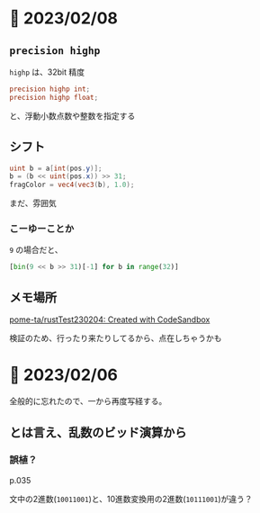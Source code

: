 # 📝 2023/02/08

## `precision highp`

`highp` は、32bit 精度

``` .frag
precision highp int;
precision highp float;
```

と、浮動小数点数や整数を指定する

## シフト

```.frag
uint b = a[int(pos.y)]; 
b = (b << uint(pos.x)) >> 31;
fragColor = vec4(vec3(b), 1.0); 
```

まだ、雰囲気

### こーゆーことか

`9` の場合だと、

```python
[bin(9 << b >> 31)[-1] for b in range(32)]
```

## メモ場所

[pome-ta/rustTest230204: Created with CodeSandbox](https://github.com/pome-ta/rustTest230204)

検証のため、行ったり来たりしてるから、点在しちゃうかも

# 📝 2023/02/06

全般的に忘れたので、一から再度写経する。

## とは言え、乱数のビッド演算から

### 誤植？

p.035

文中の2進数(`10011001`)と、10進数変換用の2進数(`10111001`)が違う？
